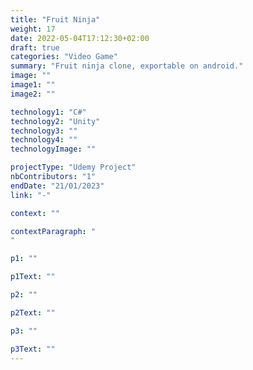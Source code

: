```yaml
---
title: "Fruit Ninja"
weight: 17
date: 2022-05-04T17:12:30+02:00
draft: true
categories: "Video Game"
summary: "Fruit ninja clone, exportable on android."
image: ""
image1: ""
image2: ""

technology1: "C#"
technology2: "Unity"
technology3: ""
technology4: ""
technologyImage: ""

projectType: "Udemy Project"
nbContributors: "1"
endDate: "21/01/2023"
link: "-"

context: ""

contextParagraph: "
"

p1: ""

p1Text: ""

p2: ""

p2Text: ""

p3: ""

p3Text: ""
---
```

